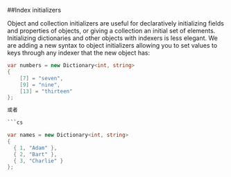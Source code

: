 ##Index initializers

Object and collection initializers are useful for declaratively initializing fields and properties of objects, or giving 
a collection an initial set of elements. Initializing dictionaries and other objects with indexers is less elegant. We are 
adding a new syntax to object initializers allowing you to set values to keys through any indexer that the new object has:

```cs
var numbers = new Dictionary<int, string> 
{
    [7] = "seven",
    [9] = "nine",
    [13] = "thirteen"
};

或者

```cs

var names = new Dictionary<int, string> 
{
  { 1, "Adam" },
  { 2, "Bart" },
  { 3, "Charlie" }
};

```